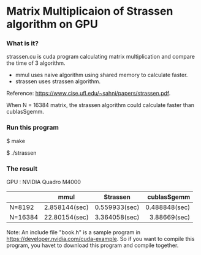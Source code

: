 # Matrix Multiplicaion of Strassen algorithm on GPU
### What is it?
strassen.cu is cuda program calculating matrix multiplication and compare the time of 3 algorithm.
+ mmul uses naive algorithm using shared memory to calculate faster.
+ strassen uses strassen algorithm.

Reference:  https://www.cise.ufl.edu/~sahni/papers/strassen.pdf.

When N = 16384 matrix, the strassen algorithm could calculate faster than cublasSgemm.

### Run this program
$ make

$ ./strassen

### The result
GPU : NVIDIA Quadro M4000

|      |mmul | Strassen | cublasSgemm |
|:-----|:-----:|:--------:|------------:|
| N=8192| 2.858144(sec) | 0.559933(sec) | 0.488848(sec) |
| N=16384 | 22.80154(sec) | 3.364058(sec) | 3.88669(sec) |

Note: An include file "book.h" is a sample program in https://developer.nvidia.com/cuda-example. So if you want to compile this program, you havet to download this program and compile together.
